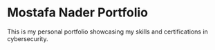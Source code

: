 # Mostafa Nader Portfolio
This is my personal portfolio showcasing my skills and certifications in cybersecurity.
